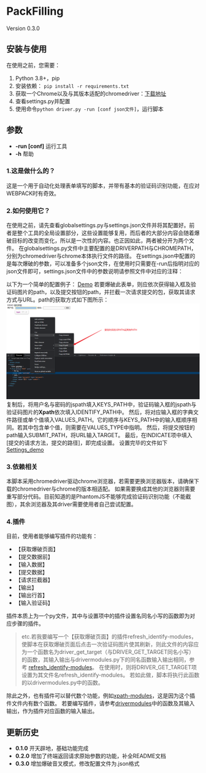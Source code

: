 # **PackFilling**
Version 0.3.0

## 安装与使用
在使用之前，您需要：
1. Python 3.8+，pip
2. 安装依赖： `pip install -r requirements.txt`
3. 获取一个Chrome以及与其版本适配的chromedriver：[下载地址](http://chromedriver.storage.googleapis.com/index.html)
4. 查看settings.py并配置
5. 使用命令`python driver.py -run [conf json文件]`，运行脚本

## 参数
- **-run \[conf\]** 运行工具
- **-h** 帮助

### 1.这是做什么的？
这是一个用于自动化处理表单填写的脚本，并带有基本的验证码识别功能，在应对WEBPACK时有奇效。

### 2.如何使用它？
在使用之前，请先查看globalsettings.py与settings.json文件并将其配置好。前者是整个工具的全局设置部分，这些设置能够复用，而后者的大部分内容会随着爆破目标的改变而变化，所以是一次性的内容。也正因如此，两者被分开为两个文件。
在globalsettings.py文件中主要配置的是DRIVERPATH与CHROMEPATH，分别为chromedriver与chrome本体执行文件的路径。
在settings.json中配置的是每次爆破的参数，可以准备多个json文件，在使用时只需要在-run后指明对应的json文件即可，settings.json文件中的参数说明请参照文件中对应的注释：

以下为一个简单的配置例子：
[Demo](/demo/demo.html)
若要爆破此表单，则应依次获得输入框及验证码图片的path，以及提交按钮的path，并拦截一次请求提交的包，获取其请求方式与URL。path的获取方式如下图所示：
![复制path](/demo/1.png)
复制后，将用户名与密码的jspath填入KEYS_PATH中，验证码输入框的jspath与验证码图片的**Xpath**依次填入IDENTIFY_PATH中。
然后，将对应输入框的字典文件路径或单个值填入VALUES_PATH。它的顺序与KEYS_PATH中的输入框顺序相同。若其中包含单个值，则需要在VALUES_TYPE中指明。
然后，将提交按钮的path输入SUBMIT_PATH，将URL输入TARGET。
最后，在INDICATE项中填入[提交的请求方法，提交的路径]，即完成设置。
设置完毕的文件如下[Settings_demo](/demo/settings_demo.py)

### 3.依赖相关
本脚本采用chromedriver驱动chrome浏览器，若需要更换浏览器版本，请确保下载的chromedriver与chrome的版本相适配。
如果需要换成其他的浏览器则需要重写部分代码。目前知道的是PhantomJS不能够完成验证码识别功能（不能截图），其余浏览器及其driver需要使用者自己尝试配置。

### 4.插件
目前，使用者能够编写插件的功能有：
- 【获取爆破页面】
- 【提交数据前】
- 【输入数据】
- 【提交数据】
- 【请求拦截器】
- 【输出】
- 【输出行首】
- 【输入验证码】

插件本质上为一个py文件，其中与设置项中的插件设置名同名小写的函数即为对应步骤的插件。

> etc.若我要编写一个【获取爆破页面】的插件refresh_identify-modules，使脚本在获取爆破页面后点击一次验证码图片使其刷新，则此文件的内容应为一个函数名为driver_get_target（与DRIVER_GET_TARGET同名小写）的函数，其输入输出与drivermodules.py下的同名函数输入输出相同，参考 [refresh_identify-modules](/thirdparty-modules/refresh_identify-modules.py)。
> 在使用时，则将DRIVER_GET_TARGET项设置为其文件名refresh_identify-modules。
> 若如此做，脚本将执行此函数的以drivermodules.py中的函数。

除此之外，也有插件可以替代数个功能，例如[xpath-modules](/thirdparty-modules/xpath-modules.py)，这是因为这个插件文件内有数个函数。
若要编写插件，请参考[drivermodules](drivermodules.py)中的函数及其输入输出，作为插件对应函数的输入输出。

## 更新历史
- **0.1.0** 开天辟地，基础功能完成
- **0.2.0** 增加了终端返回请求原始参数的功能，补全README文档 
- **0.3.0** 增加爆破音叉模式，修改配置文件为.json格式